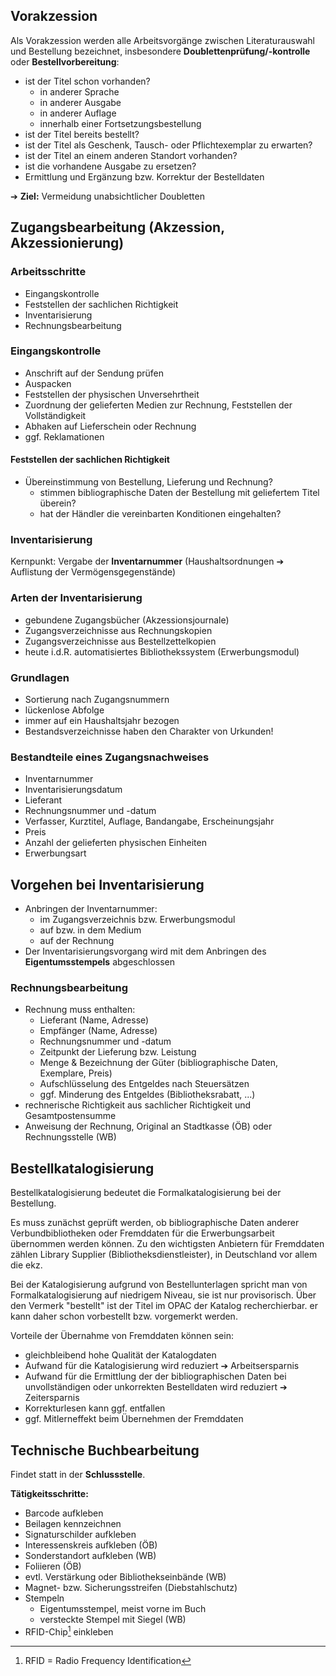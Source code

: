 ## Vorakzession 

Als Vorakzession werden alle Arbeitsvorgänge zwischen Literaturauswahl und Bestellung bezeichnet, insbesondere **Doublettenprüfung/-kontrolle** oder **Bestellvorbereitung**:

- ist der Titel schon vorhanden?
  - in anderer Sprache
  - in anderer Ausgabe
  - in anderer Auflage
  - innerhalb einer Fortsetzungsbestellung
- ist der Titel bereits bestellt?
- ist der Titel als Geschenk, Tausch- oder Pflichtexemplar zu erwarten?
- ist der Titel an einem anderen Standort vorhanden?
- ist die vorhandene Ausgabe zu ersetzen?
- Ermittlung und Ergänzung bzw. Korrektur der Bestelldaten

&#10132; **Ziel:** Vermeidung unabsichtlicher Doubletten



## Zugangsbearbeitung (Akzession, Akzessionierung) 

### Arbeitsschritte 

- Eingangskontrolle
- Feststellen der sachlichen Richtigkeit
- Inventarisierung
- Rechnungsbearbeitung



### Eingangskontrolle 

- Anschrift auf der Sendung prüfen
- Auspacken
- Feststellen der physischen Unversehrtheit
- Zuordnung der gelieferten Medien zur Rechnung, Feststellen der Vollständigkeit
- Abhaken auf Lieferschein oder Rechnung 
- ggf. Reklamationen



#### Feststellen der sachlichen Richtigkeit 

- Übereinstimmung von Bestellung, Lieferung und Rechnung?
  - stimmen bibliographische Daten der Bestellung mit geliefertem Titel überein?
  - hat der Händler die vereinbarten Konditionen eingehalten?



### Inventarisierung 

Kernpunkt: Vergabe der **Inventarnummer** (Haushaltsordnungen &#10132; Auflistung der Vermögensgegenstände)



### Arten der Inventarisierung

- gebundene Zugangsbücher (Akzessionsjournale)
- Zugangsverzeichnisse aus Rechnungskopien
- Zugangsverzeichnisse aus Bestellzettelkopien
- heute i.d.R. automatisiertes Bibliothekssystem (Erwerbungsmodul)



### Grundlagen

- Sortierung nach Zugangsnummern
- lückenlose Abfolge
- immer auf ein Haushaltsjahr bezogen
- Bestandsverzeichnisse haben den Charakter von Urkunden!


### Bestandteile eines Zugangsnachweises

- Inventarnummer
- Inventarisierungsdatum
- Lieferant
- Rechnungsnummer und -datum
- Verfasser, Kurztitel, Auflage, Bandangabe, Erscheinungsjahr
- Preis
- Anzahl der gelieferten physischen Einheiten
- Erwerbungsart



## Vorgehen bei Inventarisierung

- Anbringen der Inventarnummer:
  - im Zugangsverzeichnis bzw. Erwerbungsmodul
  - auf bzw. in dem Medium
  - auf der Rechnung
- Der Inventarisierungsvorgang wird mit dem Anbringen des **Eigentumsstempels** abgeschlossen



### Rechnungsbearbeitung 

- Rechnung muss enthalten:
  - Lieferant (Name, Adresse)
  - Empfänger (Name, Adresse)
  - Rechnungsnummer und -datum
  - Zeitpunkt der Lieferung bzw. Leistung
  - Menge & Bezeichnung der Güter (bibliographische Daten, Exemplare, Preis)
  - Aufschlüsselung des Entgeldes nach Steuersätzen
  - ggf. Minderung des Entgeldes (Bibliotheksrabatt, ...)
- rechnerische Richtigkeit aus sachlicher Richtigkeit und Gesamtpostensumme
- Anweisung der Rechnung, Original an Stadtkasse (ÖB) oder Rechnungsstelle (WB)



## Bestellkatalogisierung 

Bestellkatalogisierung bedeutet die Formalkatalogisierung bei der Bestellung. 

Es muss zunächst geprüft werden, ob bibliographische Daten anderer Verbundbibliotheken oder Fremddaten für die Erwerbungsarbeit übernommen werden können. Zu den wichtigsten Anbietern für Fremddaten zählen Library Supplier (Bibliotheksdienstleister), in Deutschland vor allem die ekz. 

Bei der Katalogisierung aufgrund von Bestellunterlagen spricht man von Formalkatalogisierung auf niedrigem Niveau, sie ist nur provisorisch. Über den Vermerk "bestellt" ist der Titel im OPAC der Katalog recherchierbar. er kann daher schon vorbestellt bzw. vorgemerkt werden.

Vorteile der Übernahme von Fremddaten können sein:

- gleichbleibend hohe Qualität der Katalogdaten
- Aufwand für die Katalogisierung wird reduziert &#10132; Arbeitsersparnis
- Aufwand für die Ermittlung der der bibliographischen Daten bei unvollständigen oder unkorrekten Bestelldaten wird reduziert &#10132; Zeitersparnis
- Korrekturlesen kann ggf. entfallen
- ggf. Mitlerneffekt beim Übernehmen der Fremddaten

## Technische Buchbearbeitung 

Findet statt in der __Schlussstelle__.

**Tätigkeitsschritte:**

- Barcode aufkleben
- Beilagen kennzeichnen
- Signaturschilder aufkleben
- Interessenskreis aufkleben (ÖB)
- Sonderstandort aufkleben (WB)
- Foliieren (ÖB)
- evtl. Verstärkung oder Bibliothekseinbände (WB)
- Magnet- bzw. Sicherungsstreifen (Diebstahlschutz)
- Stempeln
  - Eigentumsstempel, meist vorne im Buch
  - versteckte Stempel mit Siegel (WB)
- RFID-Chip[^1] einkleben



[^1]: RFID = Radio Frequency Identification
